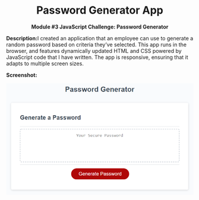 <h1 align="center">Password Generator App</h1>
<p align="center"><b>Module #3 JavaScript Challenge: Password Generator</b></p>

<p><b>Description:</b>I created an application that an employee can use to generate a random password based on criteria they’ve selected. This app runs in the browser, and features dynamically updated HTML and CSS powered by JavaScript code that I have written. The app is responsive, ensuring that it adapts to multiple screen sizes.</p>


<p><b>Screenshot:</b></p>
<img src="./assets/images/password.png">
